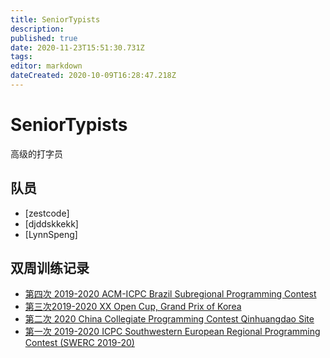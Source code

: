 ```yaml
---
title: SeniorTypists
description: 
published: true
date: 2020-11-23T15:51:30.731Z
tags: 
editor: markdown
dateCreated: 2020-10-09T16:28:47.218Z
---
```


# SeniorTypists

高级的打字员

## 队员

* [zestcode]
* [djddskkekk]
* [LynnSpeng]
## 双周训练记录
* [第四次 2019-2020 ACM-ICPC Brazil Subregional Programming Contest]( https://icpc.xidian.wiki/e/zh/team/SeniorTypists/%E7%AC%AC%E5%9B%9B%E6%AC%A1%E8%AE%AD%E7%BB%83%E8%AE%B0%E5%BD%95 )
* [第三次2019-2020 XX Open Cup, Grand Prix of Korea](http://codeforces.com/group/2l2uaz0vCx/contest/102391)
* [第二次 2020 China Collegiate Programming Contest Qinhuangdao Site](http://codeforces.com/group/2l2uaz0vCx/contest/102769)
* [第一次 2019-2020 ICPC Southwestern European Regional Programming Contest (SWERC 2019-20)
](http://codeforces.com/group/2l2uaz0vCx/contest/102501)